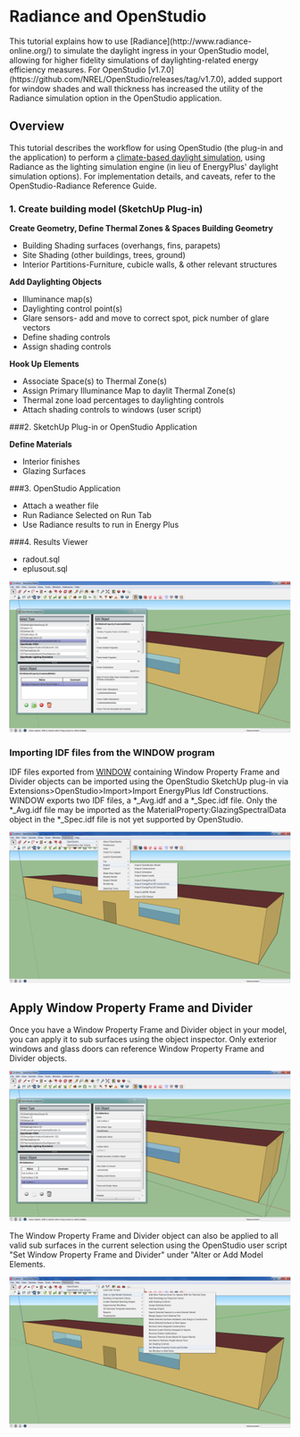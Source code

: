 <h1>Radiance and OpenStudio</h1>
This tutorial explains how to use [Radiance](http://www.radiance-online.org/) to simulate the daylight ingress in your OpenStudio model, allowing for higher fidelity simulations of daylighting-related energy efficiency measures. For OpenStudio [v1.7.0](https://github.com/NREL/OpenStudio/releases/tag/v1.7.0), added support for window shades and wall thickness has increased the utility of the Radiance simulation option in the OpenStudio application. 

## Overview
This tutorial describes the workflow for using OpenStudio (the plug-in and the application) to perform a [climate-based daylight simulation](http://climate-based-daylighting.com/doku.php?id=academic:climate-based-daylight-modelling), using Radiance as the lighting simulation engine (in lieu of EnergyPlus' daylight simulation options). For implementation details, and caveats, refer to the OpenStudio-Radiance Reference Guide.

### 1. Create building model (SketchUp Plug-in)
__Create Geometry, Define Thermal Zones & Spaces Building Geometry__
* Building Shading surfaces (overhangs, fins, parapets)
* Site Shading (other buildings, trees, ground)
* Interior Partitions-Furniture, cubicle walls, & other relevant structures

__Add Daylighting Objects__
* Illuminance map(s)
* Daylighting control point(s)
* Glare sensors- add and move to correct spot, pick number of glare vectors
* Define shading controls
* Assign shading controls

__Hook Up Elements__

* Associate Space(s) to Thermal Zone(s)
* Assign Primary Illuminance Map to daylit Thermal Zone(s)
* Thermal zone load percentages to daylighting controls
* Attach shading controls to windows (user script)

###2. SketchUp Plug-in or OpenStudio Application

__Define Materials__
* Interior finishes
* Glazing Surfaces

###3. OpenStudio Application
* Attach a weather file
* Run Radiance Selected on Run Tab
* Use Radiance results to run in Energy Plus

###4. Results Viewer
* radout.sql
* eplusout.sql


![Add Window Property Frame and Divider](img/tutorials/windowproperty_frameanddivider1.jpg)

### Importing IDF files from the WINDOW program
IDF files exported from [WINDOW](http://windows.lbl.gov/software/window/window.html) containing Window Property Frame and Divider objects can be imported using the OpenStudio SketchUp plug-in via Extensions>OpenStudio>Import>Import EnergyPlus Idf Constructions.  WINDOW exports two IDF files, a *_Avg.idf and a *_Spec.idf file. Only the *_Avg.idf file may be imported as the MaterialProperty:GlazingSpectralData object in the *_Spec.idf file is not yet supported by OpenStudio.

![Import Window Property Frame and Divider](img/tutorials/windowproperty_frameanddivider2.jpg)

## Apply Window Property Frame and Divider
Once you have a Window Property Frame and Divider object in your model, you can apply it to sub surfaces using the object inspector.  Only exterior windows and glass doors can reference Window Property Frame and Divider objects.

![Set Window Property Frame and Divider](img/tutorials/windowproperty_frameanddivider3.jpg)

The Window Property Frame and Divider object can also be applied to all valid sub surfaces in the current selection using the OpenStudio user script "Set Window Property Frame and Divider" under "Alter or Add Model Elements.

![Add Window Property Frame and Divider Script](img/tutorials/windowproperty_frameanddivider4.jpg)


